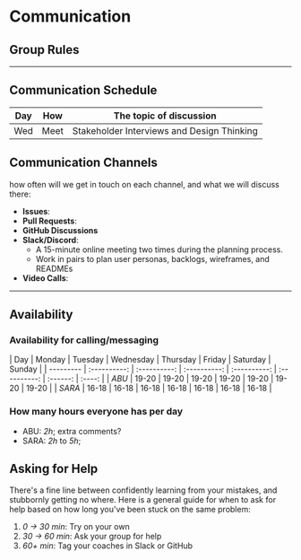 # Communication

## Group Rules

<!-- any general rules you'd like to set for your group? -->

---

## Communication Schedule

| Day |   How   | The topic of discussion                    |
| --- | :-----: | ------------------------------------------ |
| Wed | Meet    | Stakeholder Interviews and Design Thinking |


## Communication Channels

how often will we get in touch on each channel, and what we will discuss there:

- **Issues**:
- **Pull Requests**:
- **GitHub Discussions**
- **Slack/Discord**:
  - A 15-minute online meeting two times during the planning process.
  - Work in pairs to plan user personas, backlogs, wireframes, and READMEs
- **Video Calls**:

---

## Availability

### Availability for calling/messaging

| Day       |    Monday    |   Tuesday    |  Wednesday   |   Thursday   |
    Friday    | Saturday | Sunday |
| --------- | :----------: | :----------: | :----------: | :----------: |
 :----------: | :------: | :----: |
| _ABU_   | 19-20 | 19-20 | 19-20 | 19-20 | 19-20 | 19-20 | 19-20 | 
| _SARA_  | 16-18 | 16-18 | 16-18 | 16-18 | 16-18 | 16-18 | 16-18 |

### How many hours everyone has per day

- ABU: _2h_; extra comments?
- SARA: _2h_ to _5h_;

## Asking for Help

There's a fine line between confidently learning from your mistakes, and
stubbornly getting no where. Here is a general guide for when to ask for help
based on how long you've been stuck on the same problem:

1. _0 -> 30 min_: Try on your own
2. _30 -> 60 min_: Ask your group for help
3. _60+ min_: Tag your coaches in Slack or GitHub
